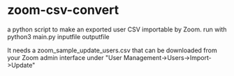 # zoom-csv-convert
a python script to make an exported user CSV importable by Zoom.
run with python3 main.py inputfile outputfile 

It needs a zoom_sample_update_users.csv that can be downloaded from your Zoom admin interface under "User Management->Users->Import->Update"
